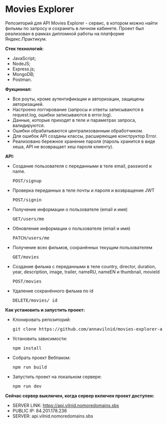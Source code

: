 # Movies Explorer
Репозиторий для API Movies Explorer - сервис, в котором можно найти фильмы по запросу и сохранить в личном кабинете. Проект был реализован в рамках дипломной работы на платформе Яндекс.Практикум.

**Стек технологий:**
* JavaScript; 
* NodeJS; 
* Express.js; 
* MongoDB;  
* Postman. 

**Фукционал:**
* Все роуты, кроме аутентификации и авторизации, защищены авторизацией.
* Настроено логгирование (запросы и ответы записываются в request.log, ошибки записываются в error.log).
* Данные, которые приходят в теле и параметрах запроса, валидируются.
* Ошибки обрабатываются централизованным обработчиком.
* Для ошибок API созданы классы, расширяющие конструктор Error.
* Реализовано бережное хранение пароля (пароль хранится в виде хеша, API не возвращает хеш пароля клиенту).

**API:**
* Создание пользователя с переданными в теле email, password и name.
  <pre><span class="pl-c1">POST/signup</span></pre>
* Проверка переданных в теле почты и пароля и возвращение JWT
  <pre><span class="pl-c1">POST/signin</span></pre>
* Получение информации о пользователе (email и имя)
  <pre><span class="pl-c1">GET/users/me</span></pre>
* Обновление информации о пользователе (email и имя)
  <pre><span class="pl-c1">PATCH/users/me</span></pre>
* Получение всех фильмов, сохранённых текущим пользователем
  <pre><span class="pl-c1">GET/movies</span></pre>
* Создание фильма с переданными в теле country, director, duration, year, description, image, trailer, nameRU, nameEN и thumbnail, movieId
  <pre><span class="pl-c1">POST/movies</span></pre>
* Удаление сохранённого фильма по id
  <pre><span class="pl-c1">DELETE/movies/_id</span></pre>

**Как установить и запустить проект:**
* Клонировать репозиторий:
    <pre><span class="pl-c1">git clone https://github.com/annavilnid/movies-explorer-api.git</span></pre>
* Установить зависимости:
    <pre><span class="pl-c1">npm install</span></pre>
* Собрать проект Вебпаком:
    <pre><span class="pl-c1">npm run build</span></pre>
* Запустить проект на локальном сервере:
    <pre><span class="pl-c1">npm run dev</span></pre>

**Сейчас сервер выключен, когда сервер включен проект доступен:**
* SERVER LINK: https://api.vilnid.nomoredomains.sbs <br/>
* PUBLIC IP: 84.201.178.236 <br/>
* SERVER: api.vilnid.nomoredomains.sbs <br/>

